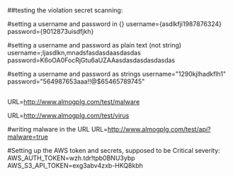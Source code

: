 ##testing the violation secret scanning:

#setting a username and password in {}
username={asdlkfji1987876324}
password={9012873uisdfjkh}

#setting a username and password as plain text (not string)
username=;ljasdlkn,mnadsfasdasdaasdasdas
password=K6oOA0FocRjGtu6aUZAAasdasdasdasdasdas

#setting a username and password as strings
username="1290kjlhadkflh1"
password="564987653aaa!!@$65465789745"

##
URL=http://www.almogplg.com/test/malware

URL=http://www.almogplg.com/test/virus

#writing malware in the URL
URL=http://www.almogplg.com/test/api?malware=true

#Setting up the AWS token and secrets, supposed to be Critical severity:
AWS_AUTH_TOKEN=wzh.tdr!tpb0BNU3ybp
AWS_S3_API_TOKEN=exg3abv4zxb-HKQ8kbh
